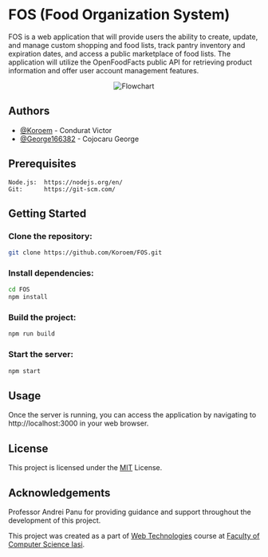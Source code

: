 
# FOS (Food Organization System)

FOS is a web application that will provide users the ability to create, update, and manage custom
                    shopping
                    and
                    food lists, track pantry inventory and expiration dates, and access a public marketplace of food
                    lists. The
                    application will utilize the OpenFoodFacts public API for retrieving product information and offer
                    user
                    account
                    management features.

                    
<p align="center">
  <img src="https://i.ibb.co/b7BNs1S/logo.png" alt="Flowchart">
</p>



## Authors

- [@Koroem](https://github.com/Koroem)             -  Condurat Victor
- [@George166382](https://github.com/George166382) -  Cojocaru George

## Prerequisites

    Node.js:  https://nodejs.org/en/
    Git:      https://git-scm.com/
## Getting Started

 ### Clone the repository:

```bash
git clone https://github.com/Koroem/FOS.git

```
 ###  Install dependencies:
```bash 
cd FOS
npm install
 ```


### Build the project:
```bash 
npm run build 
```

### Start the server:
```bash 
npm start
```


    
## Usage
Once the server is running, you can access the application by navigating to http://localhost:3000 in your web browser.
## License
This project is licensed under the [MIT](https://choosealicense.com/licenses/mit/) License.



## Acknowledgements

 Professor Andrei Panu for providing guidance and support throughout the development of this project.
 
 This project was created as a part of [Web Technologies](https://profs.info.uaic.ro/~andrei.panu/) course at [Faculty of Computer Science Iasi](https://www.info.uaic.ro/en/home-page-2/).


